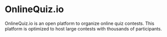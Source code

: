 # OnlineQuiz.io

OnlineQuiz.io is an open platform to organize online quiz contests. This platform is optimized to host large contests with thousands of participants.
```
